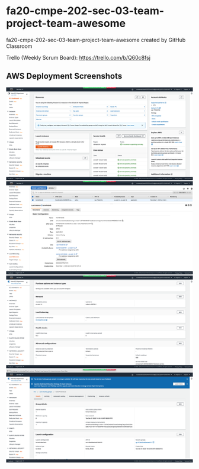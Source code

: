 # fa20-cmpe-202-sec-03-team-project-team-awesome
fa20-cmpe-202-sec-03-team-project-team-awesome created by GitHub Classroom

Trello (Weekly Scrum Board): https://trello.com/b/Q60c8fsj

## AWS Deployment Screenshots

![ec2_dashboard](Screenshots/ec2_dashboard.png)
![load_balancer_dashboard](Screenshots/load_balancer_dashboard.png)
![loadbalancer_auto_scale](Screenshots/loadbalancer_auto_scale.png)
![auto_scale_dashboard](Screenshots/auto_scale_dashboard.png)

